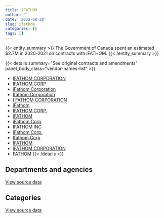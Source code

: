 ```yaml
---
title: IFATHOM
author: ''
date: '2022-08-20'
slug: ifathom
categories: []
tags: []
---
```


<script src="/rmarkdown-libs/htmlwidgets/htmlwidgets.js"></script>
<link href="/rmarkdown-libs/datatables-css/datatables-crosstalk.css" rel="stylesheet" />
<script src="/rmarkdown-libs/datatables-binding/datatables.js"></script>
<script src="/rmarkdown-libs/jquery/jquery-3.6.0.min.js"></script>
<link href="/rmarkdown-libs/dt-core-bootstrap/css/dataTables.bootstrap.min.css" rel="stylesheet" />
<link href="/rmarkdown-libs/dt-core-bootstrap/css/dataTables.bootstrap.extra.css" rel="stylesheet" />
<script src="/rmarkdown-libs/dt-core-bootstrap/js/jquery.dataTables.min.js"></script>
<script src="/rmarkdown-libs/dt-core-bootstrap/js/dataTables.bootstrap.min.js"></script>
<link href="/rmarkdown-libs/crosstalk/css/crosstalk.min.css" rel="stylesheet" />
<script src="/rmarkdown-libs/crosstalk/js/crosstalk.min.js"></script>
<script src="/rmarkdown-libs/htmlwidgets/htmlwidgets.js"></script>
<link href="/rmarkdown-libs/datatables-css/datatables-crosstalk.css" rel="stylesheet" />
<script src="/rmarkdown-libs/datatables-binding/datatables.js"></script>
<script src="/rmarkdown-libs/jquery/jquery-3.6.0.min.js"></script>
<link href="/rmarkdown-libs/dt-core-bootstrap/css/dataTables.bootstrap.min.css" rel="stylesheet" />
<link href="/rmarkdown-libs/dt-core-bootstrap/css/dataTables.bootstrap.extra.css" rel="stylesheet" />
<script src="/rmarkdown-libs/dt-core-bootstrap/js/jquery.dataTables.min.js"></script>
<script src="/rmarkdown-libs/dt-core-bootstrap/js/dataTables.bootstrap.min.js"></script>
<link href="/rmarkdown-libs/crosstalk/css/crosstalk.min.css" rel="stylesheet" />
<script src="/rmarkdown-libs/crosstalk/js/crosstalk.min.js"></script>

{{< entity_summary >}}
The Government of Canada spent an estimated \$2.7M in 2020-2021 on contracts with IFATHOM.
{{< /entity_summary >}}

{{< details summary="See original contracts and amendments" panel_body_class="vendor-names-list" >}}
- [IFATHOM CORPORATION](https://search.open.canada.ca/en/ct/?sort=contract_value_f%20desc&page=1&search_text=%22IFATHOM%20CORPORATION%22)
- [IFATHOM CORP](https://search.open.canada.ca/en/ct/?sort=contract_value_f%20desc&page=1&search_text=%22IFATHOM%20CORP%22)
- [iFathom Corporation](https://search.open.canada.ca/en/ct/?sort=contract_value_f%20desc&page=1&search_text=%22iFathom%20Corporation%22)
- [Ifathom Corporation](https://search.open.canada.ca/en/ct/?sort=contract_value_f%20desc&page=1&search_text=%22Ifathom%20Corporation%22)
- [I FATHOM CORPORATION](https://search.open.canada.ca/en/ct/?sort=contract_value_f%20desc&page=1&search_text=%22I%20FATHOM%20CORPORATION%22)
- [iFathom](https://search.open.canada.ca/en/ct/?sort=contract_value_f%20desc&page=1&search_text=%22iFathom%22)
- [IFATHOM CORP.](https://search.open.canada.ca/en/ct/?sort=contract_value_f%20desc&page=1&search_text=%22IFATHOM%20CORP.%22)
- [iFATHOM](https://search.open.canada.ca/en/ct/?sort=contract_value_f%20desc&page=1&search_text=%22iFATHOM%22)
- [iFathom Corp](https://search.open.canada.ca/en/ct/?sort=contract_value_f%20desc&page=1&search_text=%22iFathom%20Corp%22)
- [IFATHOM INC](https://search.open.canada.ca/en/ct/?sort=contract_value_f%20desc&page=1&search_text=%22IFATHOM%20INC%22)
- [iFathom Corp.](https://search.open.canada.ca/en/ct/?sort=contract_value_f%20desc&page=1&search_text=%22iFathom%20Corp.%22)
- [Ifathom Corp](https://search.open.canada.ca/en/ct/?sort=contract_value_f%20desc&page=1&search_text=%22Ifathom%20Corp%22)
- [IFATHOM](https://search.open.canada.ca/en/ct/?sort=contract_value_f%20desc&page=1&search_text=%22IFATHOM%22)
- [iFATHOM CORPORATION](https://search.open.canada.ca/en/ct/?sort=contract_value_f%20desc&page=1&search_text=%22iFATHOM%20CORPORATION%22)
- [FATHOM](https://search.open.canada.ca/en/ct/?sort=contract_value_f%20desc&page=1&search_text=%22FATHOM%22)
{{< /details >}}

## Departments and agencies

<div id="htmlwidget-1" style="width:100%;height:auto;" class="datatables html-widget"></div>
<script type="application/json" data-for="htmlwidget-1">{"x":{"style":"bootstrap","filter":"none","vertical":false,"data":[["<a href=\"/departments/aafc-aac/\">Agriculture and Agri-Food Canada<\/a>","<a href=\"/departments/aandc-aadnc/\">Crown-Indigenous Relations and Northern Affairs Canada<\/a>","<a href=\"/departments/cfia-acia/\">Canadian Food Inspection Agency<\/a>","<a href=\"/departments/crtc/\">Canadian Radio-television and Telecommunications Commission<\/a>","<a href=\"/departments/csa-asc/\">Canadian Space Agency<\/a>","<a href=\"/departments/csc-scc/\">Correctional Service of Canada<\/a>","<a href=\"/departments/dfatd-maecd/\">Global Affairs Canada<\/a>","<a href=\"/departments/dfo-mpo/\">Fisheries and Oceans Canada<\/a>","<a href=\"/departments/dnd-mdn/\">National Defence<\/a>","<a href=\"/departments/fintrac-canafe/\">Financial Transactions and Reports Analysis Centre of Canada<\/a>","<a href=\"/departments/hc-sc/\">Health Canada<\/a>","<a href=\"/departments/ic/\">Innovation, Science and Economic Development Canada<\/a>","<a href=\"/departments/irb-cisr/\">Immigration and Refugee Board of Canada<\/a>","<a href=\"/departments/isc-sac/\">Indigenous Services Canada<\/a>","<a href=\"/departments/jus/\">Department of Justice Canada<\/a>","<a href=\"/departments/nrcan-rncan/\">Natural Resources Canada<\/a>","<a href=\"/departments/pch/\">Canadian Heritage<\/a>","<a href=\"/departments/pmprb-cepmb/\">Patented Medicine Prices Review Board Canada<\/a>","<a href=\"/departments/ppsc-sppc/\">Public Prosecution Service of Canada<\/a>","<a href=\"/departments/ps-sp/\">Public Safety Canada<\/a>","<a href=\"/departments/pwgsc-tpsgc/\">Public Services and Procurement Canada<\/a>","<a href=\"/departments/ssc-spc/\">Shared Services Canada<\/a>"],[132179.15,null,null,175911.75,null,null,6652.6,null,null,null,null,87236,null,null,null,null,null,null,null,null,738228.69,null],[55044.47,55762.88,null,175911.75,null,15487.19,485724.27,75809.47,null,null,null,86997,170927.46,55762.88,null,null,null,null,239951.28,null,1948287.87,null],[null,null,null,null,null,66437.81,568546.71,65667.66,null,161341.4,null,null,284823.57,null,null,85086.29,11639,144640,24468.72,null,2011309.71,36698.45],[null,null,1117.19,null,3371.64,null,65194.95,null,10780.13,null,11718.38,null,321925.99,null,39832.5,184860.09,null,14741.39,null,24000,1972529.08,800.29]],"container":"<table class=\"table table-striped table-hover row-border order-column display\">\n  <thead>\n    <tr>\n      <th>Department<\/th>\n      <th>2017-2018<\/th>\n      <th>2018-2019<\/th>\n      <th>2019-2020<\/th>\n      <th>2020-2021<\/th>\n    <\/tr>\n  <\/thead>\n<\/table>","options":{"order":[[4,"desc"]],"pageLength":10,"autoWidth":true,"columnDefs":[{"targets":1,"render":"function(data, type, row, meta) {\n    return type !== 'display' ? data : DTWidget.formatCurrency(data, \"$\", 2, 3, \",\", \".\", true, null);\n  }"},{"targets":2,"render":"function(data, type, row, meta) {\n    return type !== 'display' ? data : DTWidget.formatCurrency(data, \"$\", 2, 3, \",\", \".\", true, null);\n  }"},{"targets":3,"render":"function(data, type, row, meta) {\n    return type !== 'display' ? data : DTWidget.formatCurrency(data, \"$\", 2, 3, \",\", \".\", true, null);\n  }"},{"targets":4,"render":"function(data, type, row, meta) {\n    return type !== 'display' ? data : DTWidget.formatCurrency(data, \"$\", 2, 3, \",\", \".\", true, null);\n  }"},{"width":"16%","targets":[1,2,3,4]},{"className":"dt-right","targets":[1,2,3,4]}],"orderClasses":false}},"evals":["options.columnDefs.0.render","options.columnDefs.1.render","options.columnDefs.2.render","options.columnDefs.3.render"],"jsHooks":[]}</script>
<p class="text-right">
<a href="https://github.com/GoC-Spending/contracts-data/tree/main/data/out/vendors/ifathom/summary_by_fiscal_year_by_department.csv" class="source-data-link btn btn-link">View source data</a>
</p>

## Categories

<div id="htmlwidget-2" style="width:100%;height:auto;" class="datatables html-widget"></div>
<script type="application/json" data-for="htmlwidget-2">{"x":{"style":"bootstrap","filter":"none","vertical":false,"data":[["<a href=\"/categories/1_facilities_and_construction/\">Facilities and construction<\/a>","<a href=\"/categories/11_defence/\">Defence<\/a>","<a href=\"/categories/2_professional_services/\">Professional services<\/a>","<a href=\"/categories/3_information_technology/\">Information technology<\/a>"],[null,null,738228.69,401979.51],[null,null,1948287.87,1417378.65],[36698.45,null,2191961.14,1231999.73],[null,10780.13,2076814.05,563277.44]],"container":"<table class=\"table table-striped table-hover row-border order-column display\">\n  <thead>\n    <tr>\n      <th>Category<\/th>\n      <th>2017-2018<\/th>\n      <th>2018-2019<\/th>\n      <th>2019-2020<\/th>\n      <th>2020-2021<\/th>\n    <\/tr>\n  <\/thead>\n<\/table>","options":{"order":[[4,"desc"]],"dom":"t","pageLength":30,"autoWidth":true,"columnDefs":[{"targets":1,"render":"function(data, type, row, meta) {\n    return type !== 'display' ? data : DTWidget.formatCurrency(data, \"$\", 2, 3, \",\", \".\", true, null);\n  }"},{"targets":2,"render":"function(data, type, row, meta) {\n    return type !== 'display' ? data : DTWidget.formatCurrency(data, \"$\", 2, 3, \",\", \".\", true, null);\n  }"},{"targets":3,"render":"function(data, type, row, meta) {\n    return type !== 'display' ? data : DTWidget.formatCurrency(data, \"$\", 2, 3, \",\", \".\", true, null);\n  }"},{"targets":4,"render":"function(data, type, row, meta) {\n    return type !== 'display' ? data : DTWidget.formatCurrency(data, \"$\", 2, 3, \",\", \".\", true, null);\n  }"},{"width":"16%","targets":[1,2,3,4]},{"className":"dt-right","targets":[1,2,3,4]}],"orderClasses":false,"lengthMenu":[10,25,30,50,100]}},"evals":["options.columnDefs.0.render","options.columnDefs.1.render","options.columnDefs.2.render","options.columnDefs.3.render"],"jsHooks":[]}</script>
<p class="text-right">
<a href="https://github.com/GoC-Spending/contracts-data/tree/main/data/out/vendors/ifathom/summary_by_fiscal_year_by_category.csv" class="source-data-link btn btn-link">View source data</a>
</p>
